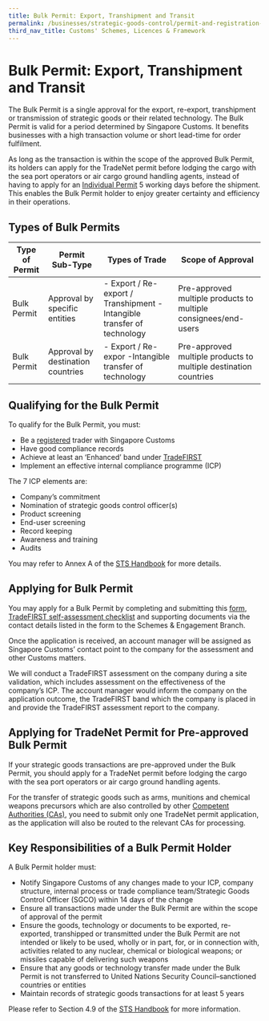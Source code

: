 ```yaml
---
title: Bulk Permit: Export, Transhipment and Transit
permalink: /businesses/strategic-goods-control/permit-and-registration-requirements/bulk-permit-export-transhipment-and-intangible-transfer-of-technology
third_nav_title: Customs' Schemes, Licences & Framework
---
```


# Bulk Permit: Export, Transhipment and Transit

The Bulk Permit is a single approval for the export, re-export, transhipment or transmission of strategic goods or their related technology. The Bulk Permit is valid for a period determined by Singapore Customs. It benefits businesses with a high transaction volume or short lead-time for order fulfilment.

As long as the transaction is within the scope of the approved Bulk Permit, its holders can apply for the TradeNet permit before lodging the cargo with the sea port operators or air cargo ground handling agents, instead of having to apply for an  [Individual Permit](https://www.customs.gov.sg/businesses/strategic-goods-control/permit-and-registration-requirements/individual-permit-export-transhipment-and-transit#Individual) 5 working days before the shipment. This enables the Bulk Permit holder to enjoy greater certainty and efficiency in their operations.

## Types of Bulk Permits

| Type of Permit | Permit Sub-Type | Types of Trade | Scope of Approval |
|----------------|-----------------|----------------|-------------------|
| Bulk Permit | Approval by specific entities | -   Export / Re-export / Transhipment -   Intangible transfer of technology | Pre-approved multiple products to multiple consignees/end-users |
| Bulk Permit  | Approval by destination countries | -   Export / Re-expor -Intangible transfer of technology | Pre-approved multiple products to multiple destination countries |


## Qualifying for the Bulk Permit

To qualify for the Bulk Permit, you must:

-   Be a  [registered](https://www.tradenet.gov.sg/TN41EFORM/tds/sp/splogin.do?action=init_acct)  trader with Singapore Customs
-   Have good compliance records
-   Achieve at least an ‘Enhanced’ band under  [TradeFIRST](https://www.customs.gov.sg/businesses/customs-schemes-licences-framework/tradefirst)
-   Implement an effective internal compliance programme (ICP)

The 7 ICP elements are:

-   Company’s commitment
-   Nomination of strategic goods control officer(s)
-   Product screening
-   End-user screening
-   Record keeping
-   Awareness and training
-   Audits

You may refer to Annex A of the  [STS Handbook](https://www.customs.gov.sg/-/media/strategic-trade-scheme-handbook-updated-as-of-1-oct-2019.pdf?la=en&hash=A000476C57FC8E3A6B3CB2AD569BD4F93BDE4031) for more details.

## Applying for Bulk Permit

You may apply for a Bulk Permit by completing and submitting this  [form](https://form.gov.sg/#!/5c7f50d3bd0db30017e1eaa1),  [TradeFIRST self-assessment checklist](https://www.customs.gov.sg/-/media/tradefirst-selfassessment-checklist-approved-31may2019.xlsx?la=en&hash=ED74065B31B86785B1F625E9D4DBCE2AFFF77DF7) and supporting documents via the contact details listed in the form to the Schemes & Engagement Branch.

Once the application is received, an account manager will be assigned as Singapore Customs’ contact point to the company for the assessment and other Customs matters.

We will conduct a TradeFIRST assessment on the company during a site validation, which includes assessment on the effectiveness of the company’s ICP. The account manager would inform the company on the application outcome, the TradeFIRST band which the company is placed in and provide the TradeFIRST assessment report to the company.

## Applying for TradeNet Permit for Pre-approved Bulk Permit

If your strategic goods transactions are pre-approved under the Bulk Permit, you should apply for a TradeNet permit before lodging the cargo with the sea port operators or air cargo ground handling agents.

For the transfer of strategic goods such as arms, munitions and chemical weapons precursors which are also controlled by other  [Competent Authorities (CAs)](https://www.customs.gov.sg/about-us/national-single-window/tradenet/competent-authorities-requirements-for-controlled-items#CA), you need to submit only one TradeNet permit application, as the application will also be routed to the relevant CAs for processing.

## Key Responsibilities of a Bulk Permit Holder

A Bulk Permit holder must:

-   Notify Singapore Customs of any changes made to your ICP, company structure, internal process or trade compliance team/Strategic Goods Control Officer (SGCO) within 14 days of the change
-   Ensure all transactions made under the Bulk Permit are within the scope of approval of the permit
-   Ensure the goods, technology or documents to be exported, re-exported, transhipped or transmitted under the Bulk Permit are not intended or likely to be used, wholly or in part, for, or in connection with, activities related to any nuclear, chemical or biological weapons; or missiles capable of delivering such weapons
-   Ensure that any goods or technology transfer made under the Bulk Permit is not transferred to United Nations Security Council–sanctioned countries or entities
-   Maintain records of strategic goods transactions for at least 5 years

Please refer to Section 4.9 of the  [STS Handbook](https://www.customs.gov.sg/-/media/strategic-trade-scheme-handbook-updated-as-of-1-oct-2019.pdf?la=en&hash=A000476C57FC8E3A6B3CB2AD569BD4F93BDE4031)  for more information.

